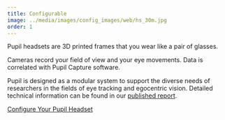 ```yaml
---
title: Configurable
image: ../media/images/config_images/web/hs_30m.jpg
order: 1
---
```


Pupil headsets are 3D printed frames that you wear like a pair of glasses.

Cameras record your field of view and your eye movements. Data is correlated with Pupil Capture software. 

Pupil is designed as a modular system to support the diverse needs of researchers in the fields of eye tracking and egocentric vision. Detailed technical information can be found in our [published report](https://www.google.co.th/url?sa=t&rct=j&q=&esrc=s&source=web&cd=2&cad=rja&uact=8&ved=0CB8QFjABahUKEwj--p684uHHAhVQSo4KHYc3AQs&url=http%3A%2F%2Farxiv.org%2Fabs%2F1405.0006&usg=AFQjCNGmO7drrfoRZZRNjCVVVyfs2tslRw "Pupil: An Open Source Platform for Pervasive Eye Tracking and Mobile Gaze-based Interaction"). 

<a href="/store" class="Button">Configure Your Pupil Headset</a>